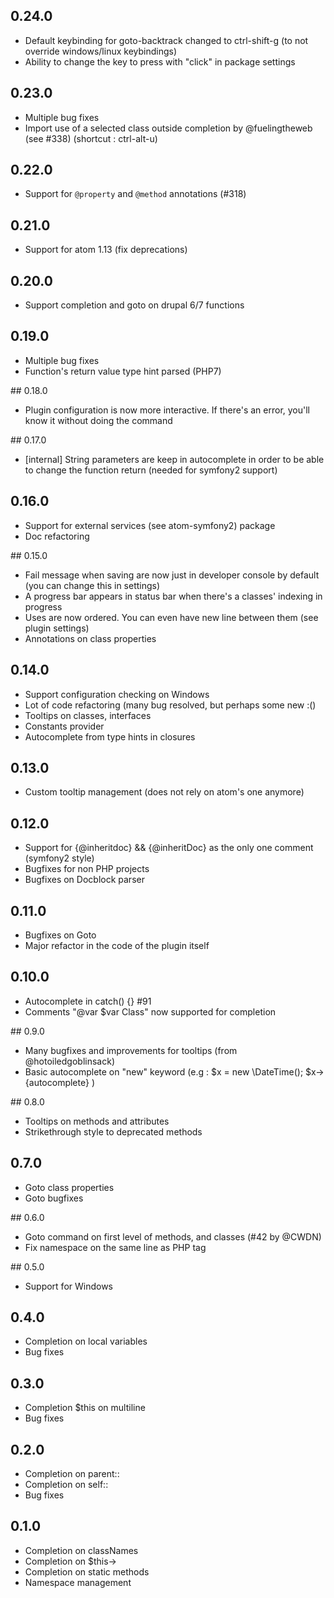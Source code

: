 ## 0.24.0
* Default keybinding for goto-backtrack changed to ctrl-shift-g (to not override windows/linux keybindings)
* Ability to change the key to press with "click" in package settings

## 0.23.0
* Multiple bug fixes
* Import use of a selected class outside completion by @fuelingtheweb (see #338) (shortcut : ctrl-alt-u)

## 0.22.0
* Support for `@property` and `@method` annotations (#318)

## 0.21.0
* Support for atom 1.13 (fix deprecations)

## 0.20.0
* Support completion and goto on drupal 6/7 functions

## 0.19.0
* Multiple bug fixes
* Function's return value type hint parsed (PHP7)

## 0.18.0
* Plugin configuration is now more interactive. If there's an error, you'll know it without doing the command

## 0.17.0
* [internal] String parameters are keep in autocomplete in order to be able to change the function return (needed for symfony2 support)

## 0.16.0
* Support for external services (see atom-symfony2) package
* Doc refactoring

## 0.15.0
* Fail message when saving are now just in developer console by default (you can change this in settings)
* A progress bar appears in status bar when there's a classes' indexing in progress
* Uses are now ordered. You can even have new line between them (see plugin settings)
* Annotations on class properties

## 0.14.0
* Support configuration checking on Windows
* Lot of code refactoring (many bug resolved, but perhaps some new :()
* Tooltips on classes, interfaces
* Constants provider
* Autocomplete from type hints in closures

## 0.13.0
* Custom tooltip management (does not rely on atom's one anymore)

## 0.12.0
* Support for {@inheritdoc} && {@inheritDoc} as the only one comment (symfony2 style)
* Bugfixes for non PHP projects
* Bugfixes on Docblock parser

## 0.11.0
* Bugfixes on Goto
* Major refactor in the code of the plugin itself

## 0.10.0
* Autocomplete in catch() {} #91
* Comments "@var $var Class" now supported for completion

## 0.9.0
* Many bugfixes and improvements for tooltips (from @hotoiledgoblinsack)
* Basic autocomplete on "new" keyword (e.g :
    $x = new \DateTime();
    $x->{autocomplete}
)

## 0.8.0
* Tooltips on methods and attributes
* Strikethrough style to deprecated methods

## 0.7.0
* Goto class properties
* Goto bugfixes

## 0.6.0
* Goto command on first level of methods, and classes (#42 by @CWDN)
* Fix namespace on the same line as PHP tag

## 0.5.0
* Support for Windows

## 0.4.0
* Completion on local variables
* Bug fixes

## 0.3.0
* Completion $this on multiline
* Bug fixes

## 0.2.0
* Completion on parent::
* Completion on self::
* Bug fixes

## 0.1.0
* Completion on classNames
* Completion on $this->
* Completion on static methods
* Namespace management
